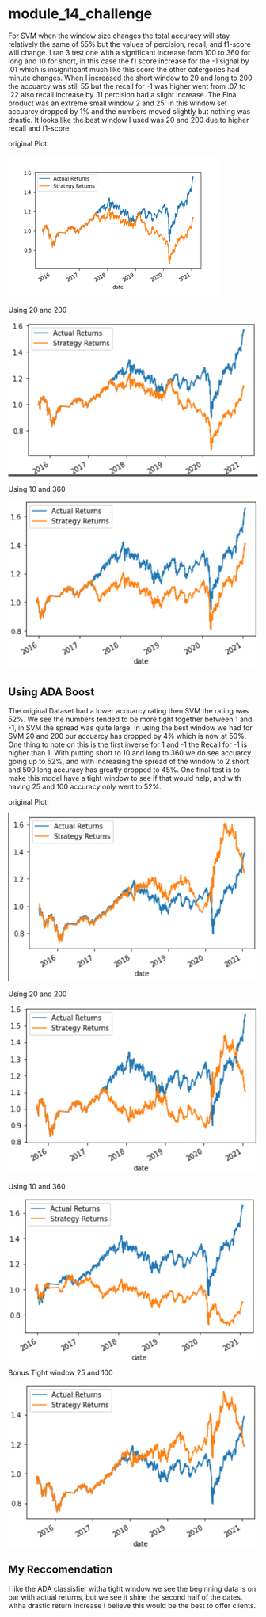 # module_14_challenge

For SVM when the window size changes the total accuracy will stay relatively the same of 55% but the values of percision, recall, and f1-score will change. I ran 3 test one with a significant increase from 100 to 360 for long and 10 for short, in this case the f1 score increase for the -1 signal by .01 which is insignificant much like this score the other catergories had minute changes. When I increased the short window to 20 and long to 200 the accuarcy was still 55 but the recall for -1 was higher went from .07 to .22 also recall increase by .11 percision had a slight increase. The Final product was an extreme small window 2 and 25. In this window set accuarcy dropped by 1% and the numbers moved slightly but nothing was drastic. It looks like the best window I used was 20 and 200 due to higher recall and f1-score.

original Plot:

![](images/svm_original.png)

Using 20 and 200 

![](images/20_200.png)

Using 10 and 360

![](images/10_360.png)


## Using ADA Boost
The original Dataset had a lower accuarcy rating then SVM the rating was 52%. We see the numbers tended to be more tight together between 1 and -1, in SVM the spread was quite large. In using the best window we had for SVM 20 and 200 our accuarcy has dropped by 4% which is now at 50%. One thing to note on this is the first inverse for 1 and -1 the Recall for -1 is higher than 1. With putting short to 10 and long to 360 we do see accuarcy going up to 52%, and with increasing the spread of the window to 2 short and 500 long accuracy has greatly dropped to 45%. One final test is to make this model have a tight window to see if that would help, and with having 25 and 100 accuracy only went to 52%.

original Plot:

![](images/ada_original.png)

Using 20 and 200 

![](images/ada_20_200.png)

Using 10 and 360

![](images/ada_10_360.png)

Bonus Tight window 25 and 100


![](images/ada_25_100.png)



## My Reccomendation 

I like the ADA classisfier witha  tight window we see the beginning data is on par with actual returns, but we see it shine the second half of the dates. witha drastic return increase I believe this would be the best to offer clients.
